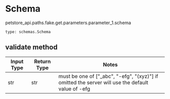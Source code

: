 # Schema
petstore_api.paths.fake.get.parameters.parameter_1.schema
```
type: schemas.Schema
```

## validate method
Input Type | Return Type | Notes
------------ | ------------- | -------------
str | str | must be one of ["_abc", "-efg", "(xyz)"] if omitted the server will use the default value of -efg
